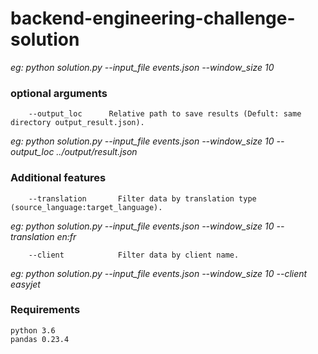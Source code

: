 # backend-engineering-challenge-solution

*eg: python solution.py --input_file events.json --window_size 10*

### optional arguments
```
    --output_loc      Relative path to save results (Defult: same directory output_result.json).
```
*eg: python solution.py --input_file events.json --window_size 10 --output_loc ../output/result.json*

### Additional features
```
    --translation       Filter data by translation type (source_language:target_language).
```    
*eg: python solution.py --input_file events.json --window_size 10 --translation en:fr*

```
    --client            Filter data by client name.
```
*eg: python solution.py --input_file events.json --window_size 10 --client easyjet*

### Requirements
    python 3.6
    pandas 0.23.4
